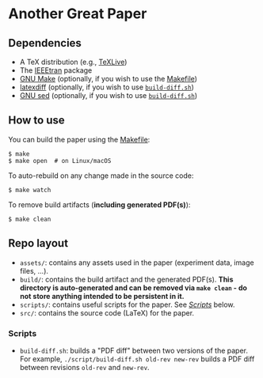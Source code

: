 # Another Great Paper

## Dependencies
- A TeX distribution (e.g., [TeXLive](https://tug.org/texlive/))
- The [IEEEtran](https://ctan.org/pkg/ieeetran) package
- [GNU Make](https://www.gnu.org/software/make/) (optionally, if you wish to use the
  [Makefile](./Makefile))
- [latexdiff](https://ctan.org/pkg/latexdiff) (optionally, if you wish to use
  [`build-diff.sh`](./scripts/build-diff.sh))
- [GNU sed](https://www.gnu.org/software/sed/) (optionally, if you wish to use
  [`build-diff.sh`](./scripts/build-diff.sh))

## How to use
You can build the paper using the [Makefile](./Makefile):
```console
$ make
$ make open  # on Linux/macOS
```
To auto-rebuild on any change made in the source code:
```console
$ make watch
```
To remove build artifacts (**including generated PDF(s)**):
```console
$ make clean
```

## Repo layout
- `assets/`: contains any assets used in the paper (experiment data, image files, ...).
- `build/`: contains the build artifact and the generated PDF(s). **This directory is
  auto-generated and can be removed via `make clean` - do not store anything intended to be
  persistent in it.**
- `scripts/`: contains useful scripts for the paper. See [_Scripts_](#scripts) below.
- `src/`: contains the source code (LaTeX) for the paper.

### Scripts
- `build-diff.sh`: builds a "PDF diff" between two versions of the paper. For example,
  `./script/build-diff.sh old-rev new-rev` builds a PDF diff between revisions `old-rev` and
  `new-rev`.
